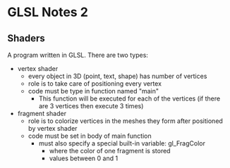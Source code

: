 # GLSL Notes 2

## Shaders
A program written in GLSL. There are two types:
* vertex shader
    * every object in 3D (point, text, shape) has number of vertices
    * role is to take care of positioning every vertex
    * code must be type in function named "main"
        * This function will be executed for each of the vertices (if there are 3 vertices then execute 3 times)
* fragment shader
    * role is to colorize vertices in the meshes they form after positioned by vertex shader
    * code must be set in body of main function
        * must also specify a special built-in variable: gl_FragColor
            * where the color of one fragment is stored 
            * values between 0 and 1



